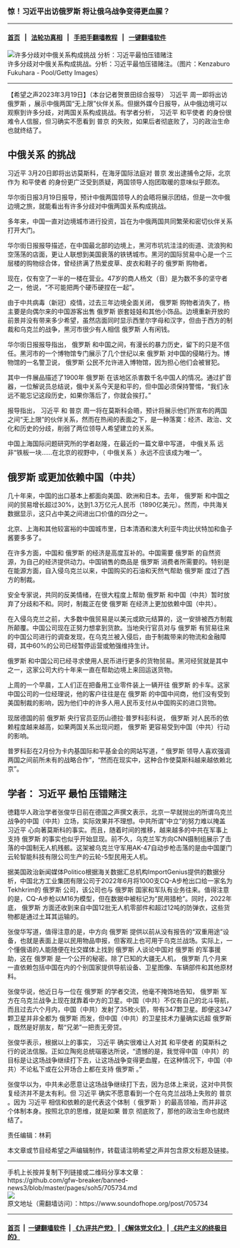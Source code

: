 ### 惊！习近平出访俄罗斯 将让俄乌战争变得更血腥？
------------------------

#### [首页](https://github.com/gfw-breaker/banned-news3/blob/master/README.md) &nbsp;&nbsp;|&nbsp;&nbsp; [法轮功真相](https://github.com/begood0513/basic/blob/master/README.md)  &nbsp;&nbsp;|&nbsp;&nbsp; [手把手翻墙教程](https://github.com/gfw-breaker/guides/wiki)  &nbsp;&nbsp;|&nbsp;&nbsp; [一键翻墙软件](https://github.com/gfw-breaker/nogfw/blob/master/README.md)  



<div><img alt="许多分歧对中俄关系构成挑战 分析：习近平最怕压错赌注" src="https://img.soundofhope.org/2023-03/1679259680408.jpg"/>
<br/><figcaption class="caption">
 许多分歧对中俄关系构成挑战。分析：习近平最怕压错赌注。（图片：Kenzaburo Fukuhara - Pool/Getty Images）
</figcaption></div><hr/>


<div><div class="Content__Wrapper sc-1bvya0-0 elmmKw article_body" data-checkusr="" itemprop="articleBody">
 <div id="post_place_1">
 </div>
 <p class="meta-top">
  <span class="meta">
   【希望之声2023年3月19日】（本台记者贺景田综合报导）
  </span>
  <ok href="/term/1063">
   习近平
  </ok>
  周一即将出访
  <ok href="/term/1150">
   俄罗斯
  </ok>
  ，展示中俄两国“无上限”伙伴关系。但据外媒今日报导，从中俄边境可以观察到许多分歧，对两国关系构成挑战。有学者分析，
  <ok href="/term/1063">
   习近平
  </ok>
  <ok href="/term/850490">
   和平使者
  </ok>
  的身份很难令人信服，但习确实不愿看到
  <ok href="/term/6470">
   普京
  </ok>
  的失败，如果后者彻底败了，习的政治生命也就终结了。
 </p>
 <h2>
  <strong>
   <ok href="/term/72798">
    中俄关系
   </ok>
   的挑战
  </strong>
 </h2>
 <p>
  <ok href="/term/1063">
   习近平
  </ok>
  3月20日即将出访莫斯科，在海牙国际法庭对
  <ok href="/term/6470">
   普京
  </ok>
  发出逮捕令之际，北京作为
  <ok href="/term/850490">
   和平使者
  </ok>
  的身份更广泛受到质疑，两国领导人抱团取暖的意味似乎颇浓。
 </p>
 <p>
  华尔街日报3月19日报导，预计中俄两国领导人的会晤将展示团结，但是一次中俄边境之旅，就能看出有许多分歧对中俄两国关系构成挑战。
 </p>
 <p>
  多年来，中国一直对边境城市进行投资，旨在为中俄两国共同繁荣和密切伙伴关系打开大门。
 </p>
 <p>
  华尔街日报报导描述，在中国最北部的边境上，黑河市坑坑洼洼的街道、流浪狗和空荡荡的店面，更让人联想到美国衰落的铁锈城市。黑河的国际贸易中心是一个三层楼的购物综合体，曾经挤满了热爱皮草、皮衣和鞋子的
  <ok href="/term/1150">
   俄罗斯
  </ok>
  购物者。
 </p>
 <p>
  现在，仅有空了一半的一楼在营业。47岁的商人杨文（音）是为数不多的坚守者之一，他说，“不可能把两个硬币硬捏在一起”。
 </p>
 <p>
  由于中共病毒（新冠）疫情，过去三年边境全面关闭，
  <ok href="/term/1150">
   俄罗斯
  </ok>
  购物者消失了，杨主要是向偶尔来的中国游客出售
  <ok href="/term/1150">
   俄罗斯
  </ok>
  嵌套娃娃和其他小饰品。边境重新开放的前景并没有带来多少希望，虽然店面同时显示西里尔字母和汉字，但由于西方的制裁和乌克兰的战争，黑河市很少有人相信
  <ok href="/term/1150">
   俄罗斯
  </ok>
  人有闲钱。
 </p>
 <p>
  华尔街日报报导指出，
  <ok href="/term/1150">
   俄罗斯
  </ok>
  和中国之间，有漫长的暴力历史，留下的只是不信任。黑河市的一个博物馆专门展示了几个世纪以来
  <ok href="/term/1150">
   俄罗斯
  </ok>
  对中国的侵略行为。博物馆的一名警卫说，
  <ok href="/term/1150">
   俄罗斯
  </ok>
  公民不允许进入博物馆，因为担心他们会被冒犯。
 </p>
 <p>
  其中一件展品描述了1900年
  <ok href="/term/1150">
   俄罗斯
  </ok>
  在该地区杀害数千名中国人的情况。通过扩音器，一位解说员总结说，俄中关系今天是和平的，但中国必须保持警惕，“我们永远不能忘记这段历史，如果你落后了，你就会挨打。”
 </p>
 <p>
  报导指出，
  <ok href="/term/1063">
   习近平
  </ok>
  和
  <ok href="/term/6470">
   普京
  </ok>
  周一将在莫斯科会晤，预计将展示他们所宣布的两国之间“无上限”的伙伴关系，然而在热闹的表面之下，是一种落寞：经济、政治、文化和历史的分歧，削弱了两位领导人希望建立的关系。
 </p>
 <p>
  中国上海国际问题研究所的学者赵隆，在最近的一篇文章中写道，
  <ok href="/term/72798">
   中俄关系
  </ok>
  远非“铁板一块……在北京的视野中，（
  <ok href="/term/72798">
   中俄关系
  </ok>
  ）永远不应该成为唯一”。
 </p>
 <h2>
  <strong>
   <ok href="/term/1150">
    俄罗斯
   </ok>
   或更加依赖中国（中共）
  </strong>
 </h2>
 <p>
  几十年来，中国的出口基本上都面向美国、欧洲和日本。去年，
  <ok href="/term/1150">
   俄罗斯
  </ok>
  和中国之间的贸易增长超过30%，达到1.3万亿元人民币（1890亿美元）。然而，中共海关数据显示，这只占中美之间进出口价值的四分之一。
 </p>
 <p>
  北京、上海和其他较富裕的中国城市里，日本清酒和澳大利亚牛肉比伏特加和鱼子酱要多多了。
 </p>
 <p>
  在许多方面，中国和
  <ok href="/term/1150">
   俄罗斯
  </ok>
  的经济是高度互补的。中国需要
  <ok href="/term/1150">
   俄罗斯
  </ok>
  的自然资源，为自己的经济提供动力。中国销售的商品是
  <ok href="/term/1150">
   俄罗斯
  </ok>
  消费者所需要的。特别是在能源方面，自入侵乌克兰以来，中国购买的石油和天然气帮助
  <ok href="/term/1150">
   俄罗斯
  </ok>
  度过了西方的制裁。
 </p>
 <p>
  安全专家说，共同的反美情绪，在很大程度上帮助
  <ok href="/term/1150">
   俄罗斯
  </ok>
  和中国（中共）暂时放弃了分歧和不和。同时，制裁正在使
  <ok href="/term/1150">
   俄罗斯
  </ok>
  在经济上更加依赖中国（中共）。
 </p>
 <p>
  在入侵乌克兰之前，大多数中俄贸易是以美元或欧元结算的，这一安排被西方制裁所颠覆。中国公司现在正努力想拿到货款。当地央行官员对与
  <ok href="/term/1150">
   俄罗斯
  </ok>
  有贸易往来的中国公司进行的调查发现，在乌克兰被入侵后，由于制裁带来的物流和金融障碍，其中60%的公司已经暂停运营或勉强维持生计。
 </p>
 <p>
  <ok href="/term/1150">
   俄罗斯
  </ok>
  和中国公司已经寻求使用人民币进行更多的货物贸易。黑河经贸就是其中之一，这家公司大约十年来一直在帮助边境上来回运送货物。
 </p>
 <p>
  上周的一个早晨，工人们正在把备用工业零件装上一辆开往
  <ok href="/term/1150">
   俄罗斯
  </ok>
  的卡车。这家中国公司的一位经理说，他的客户往往是在
  <ok href="/term/1150">
   俄罗斯
  </ok>
  的中国中间商，他们没有受到美国制裁的影响，因为他们中的许多人用人民币支付从中国购买的进口货物。
 </p>
 <p>
  现居德国的前
  <ok href="/term/1150">
   俄罗斯
  </ok>
  央行官员亚历山德拉·普罗科彭科说，
  <ok href="/term/1150">
   俄罗斯
  </ok>
  对人民币的依赖程度越来越高，如果两国关系出现问题，
  <ok href="/term/1150">
   俄罗斯
  </ok>
  更容易受到中国（中共）行动的影响。
 </p>
 <p>
  普罗科彭在2月份为卡内基国际和平基金会的网站写道，“
  <ok href="/term/1150">
   俄罗斯
  </ok>
  领导人喜欢强调两国之间前所未有的战略合作”，“然而在现实中，这种合作使莫斯科越来越依赖北京”。
 </p>
 <h2>
  <strong>
   学者：
   <ok href="/term/1063">
    习近平
   </ok>
   最怕
   <ok href="/term/850670">
    压错赌注
   </ok>
  </strong>
 </h2>
 <p>
  徳籍华人政治学者张俊华日前在德国之声撰文表示，北京一早就抛出的所谓乌克兰战争的中国（中共）立场，实际效果并不理想。中共所谓“中立”的努力难以掩盖
  <ok href="/term/1063">
   习近平
  </ok>
  心向著莫斯科的事实。而且，随着时间的推移，越来越多的中共在军事上支持
  <ok href="/term/1150">
   俄罗斯
  </ok>
  的事实也似乎开始显现。前不久，乌克兰军方向CNN摄制组展示了击落的中国制无人机残骸。这架被乌克兰守军用AK-47自动步枪击落的是由中国厦门云轮智能科技有限公司生产的云轮-5型民用无人机。
 </p>
 <p>
  据美国政治新闻媒体Politico根据海关数据汇总机构ImportGenius提供的数据分析，中国北方工业集团有限公司于2022年6月将1000支CQ-A步枪出口给一家名为Tekhkrim的
  <ok href="/term/1150">
   俄罗斯
  </ok>
  公司，该公司也与
  <ok href="/term/1150">
   俄罗斯
  </ok>
  国家和军队有业务往来。值得注意的是，CQ-A步枪以M16为模型，但在数据中被标记为“民用猎枪”。同时，2022年底，
  <ok href="/term/1150">
   俄罗斯
  </ok>
  方面还收到来自中国12批无人机零部件和超过12吨的防弹衣，这些货物都是通过土耳其运输的。
 </p>
 <p>
  张俊华写道，值得注意的是，中方向
  <ok href="/term/1150">
   俄罗斯
  </ok>
  提供以前从没有报告的“双重用途”设备，也就是表面上是以民用物品申报，但客观上也可用于乌克兰战场。实际上，一个懂俄语的人能随便在社交媒体上找到
  <ok href="/term/1150">
   俄罗斯
  </ok>
  人谈论中国对
  <ok href="/term/1150">
   俄罗斯
  </ok>
  的军事援助，这在
  <ok href="/term/1150">
   俄罗斯
  </ok>
  是一个公开的秘密。除了已知的大疆无人机，
  <ok href="/term/1150">
   俄罗斯
  </ok>
  几个月来一直依赖包括中国在内的个别国家提供导航设备、卫星图像、车辆部件和其他原材料。
 </p>
 <p>
  张俊华说，他近日与一位在
  <ok href="/term/1150">
   俄罗斯
  </ok>
  的学者交流，他毫不掩饰地告知，
  <ok href="/term/1150">
   俄罗斯
  </ok>
  军方在乌克兰战争上现在就靠着中方的卫星。中国（中共）不仅有自己的北斗导航，而且过去六个月内，中国（中共）发射了35枚火箭，带有347颗卫星。即便这347颗卫星并非全都为
  <ok href="/term/1150">
   俄罗斯
  </ok>
  而发，但中国（中共）的卫星技术力量确实远超
  <ok href="/term/1150">
   俄罗斯
  </ok>
  ，既然是好朋友，帮“兄弟”一把责无旁贷。
 </p>
 <p>
  张俊华表示，根据以上的事实，
  <ok href="/term/1063">
   习近平
  </ok>
  确实很难让人对其
  <ok href="/term/850490">
   和平使者
  </ok>
  的莫斯科之行的说法信服。正如立陶宛总统瑙塞达所说，“遗憾的是，我觉得中国（中共）的目标是让这场战争继续打下去，让这场战争变得更血腥，在这种情况下，中国（中共）不论私下或在公开场合上都在支持
  <ok href="/term/1150">
   俄罗斯
  </ok>
  。”
 </p>
 <p>
  张俊华以为，中共未必愿意让这场战争继续打下去，因为总体上来说，这对中共恢复经济并不是太有利。但
  <ok href="/term/1063">
   习近平
  </ok>
  确实不愿意看到一个在乌克兰战场上失败的
  <ok href="/term/6470">
   普京
  </ok>
  。因为
  <ok href="/term/1063">
   习近平
  </ok>
  相信和依赖的是代表这个体制（
  <ok href="/term/1150">
   俄罗斯
  </ok>
  ）的最高领袖，而并非这个体制本身。按照北京的思维，就是如果
  <ok href="/term/6470">
   普京
  </ok>
  彻底败了，那他的政治生命也就终结了。
 </p>
 <p class="meta-btm">
  责任编辑：林莉
 </p>
 <p class="meta-btm">
  本文章或节目经希望之声编辑制作，转载请注明希望之声并包含原文标题及链接。
 </p>
</div>
</div>
<hr/>
手机上长按并复制下列链接或二维码分享本文章：<br/>
https://github.com/gfw-breaker/banned-news3/blob/master/pages/soh5/705734.md <br/>
<a href='https://github.com/gfw-breaker/banned-news3/blob/master/pages/soh5/705734.md'><img src='https://github.com/gfw-breaker/banned-news3/blob/master/pages/soh5/705734.md.png'/></a> <br/>
原文地址（需翻墙访问）：https://www.soundofhope.org/post/705734


------------------------
#### [首页](https://github.com/gfw-breaker/banned-news3/blob/master/README.md) &nbsp;|&nbsp; [一键翻墙软件](https://github.com/gfw-breaker/nogfw/blob/master/README.md) &nbsp;| [《九评共产党》](https://github.com/gfw-breaker/9ping.md/blob/master/README.md#九评之一评共产党是什么) | [《解体党文化》](https://github.com/gfw-breaker/jtdwh.md/blob/master/README.md) | [《共产主义的终极目的》](https://github.com/gfw-breaker/gczydzjmd.md/blob/master/README.md)


<img src='http://gfw-breaker.win/banned-news3/pages/soh5/705734.md' width='0px' height='0px'/>